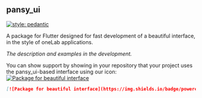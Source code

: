 ## pansy_ui

[![style: pedantic](https://img.shields.io/badge/style-pedantic-blue.svg)](https://github.com/dart-lang/pedantic)

A package for Flutter designed for fast development of a beautiful interface, in the style of oneLab applications.

*The description and examples in the development.*

You can show support by showing in your repository that your project uses the pansy_ui-based interface using our icon:
[![Package for beautiful interface](https://img.shields.io/badge/powered_by-pansy__ui-orange)](https://github.com/oneLab-Projects/pansy_ui)

```md
[![Package for beautiful interface](https://img.shields.io/badge/powered_by-pansy__ui-orange)](https://github.com/oneLab-Projects/pansy_ui)
```
